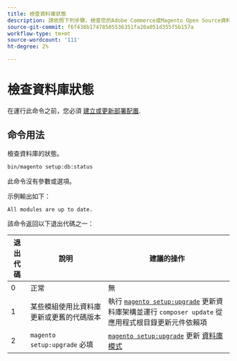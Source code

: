 ```yaml
---
title: 檢查資料庫狀態
description: 請依照下列步驟，檢查您的Adobe Commerce或Magento Open Source資料庫狀態。
source-git-commit: f6f438b17478505536351fa20a051d355f5b157a
workflow-type: tm+mt
source-wordcount: '111'
ht-degree: 2%

---
```



# 檢查資料庫狀態

在運行此命令之前，您必須 [建立或更新部署配置](deployment.md).

## 命令用法

檢查資料庫的狀態。

```bash
bin/magento setup:db:status
```

此命令沒有參數或選項。

示例輸出如下：

```terminal
All modules are up to date.
```

該命令返回以下退出代碼之一：

| 退出代碼 | 說明 | 建議的操作 |
|--------------|--------------|---------------|
| 0 | 正常 | 無 |
| 1 | 某些模組使用比資料庫更新或更舊的代碼版本 | 執行 [`magento setup:upgrade`](database-upgrade.md) 更新資料庫架構並運行 `composer update` 從應用程式根目錄更新元件依賴項 |
| 2 | `magento setup:upgrade` 必填 | [`magento setup:upgrade`](database-upgrade.md) 更新 [資料庫模式](https://glossary.magento.com/database-schema) |
